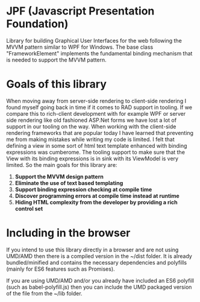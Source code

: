 # JPF   (Javascript Presentation Foundation)
Library for building Graphical User Interfaces for the web following the MVVM pattern similar to WPF for Windows. 
The base class "FrameworkElement" implements the fundamental binding mechanism that is needed to support the MVVM pattern.

# Goals of this library
When moving away from server-side rendering to client-side rendering I found myself going back in time if it comes to RAD support in tooling. 
If we compare this to rich-client development with for example WPF or server side rendering like old fashioned ASP.Net forms we have lost a lot of support in our tooling on the way. 
When working with the client-side rendering frameworks that are popular today I have learned that preventing me from making mistakes while writing my code is limited. 
I felt that defining a view in some sort of html text template enhanced with binding expressions was cumberome. 
The tooling support to make sure that the View with its binding expressions is in sink with its ViewModel is very limited. So the main goals for this library are:

1. **Support the MVVM design pattern**
1. **Eliminate the use of text based templating**
1. **Support binding expression checking at compile time** 
1. **Discover programming errors at compile time instead at runtime**
1. **Hiding HTML complexity from the developer by providing a rich control set**

# Including in the browser
If you intend to use this library directly in a browser and are not using UMD/AMD then there is a compiled version in the ~/dist folder. It is already bundled/minified and contains the necessary dependencies and polyfills (mainly for ES6 features such as Promises).

If you are using UMD/AMD and/or you already have included an ES6 polyfill (such as babel-polyfill.js) then you can include the UMD packaged version of the file from the ~/lib folder.
